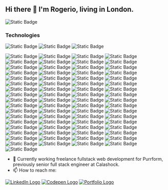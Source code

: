 ## Hi there 👋 I'm Rogerio, living in London.

![Static Badge](https://img.shields.io/badge/full_stack-web_developer-blue?style=for-the-badge)

### Technologies 
![Static Badge](https://img.shields.io/badge/high_skill-black?style=for-the-badge)
![Static Badge](https://img.shields.io/badge/good_skill-222222?style=for-the-badge)
![Static Badge](https://img.shields.io/badge/base_skill-444444?style=for-the-badge)

![Static Badge](https://img.shields.io/badge/algolia-444444?style=for-the-badge&logo=algolia)
![Static Badge](https://img.shields.io/badge/alpine_js-444444?style=for-the-badge&logo=alpinedotjs)
![Static Badge](https://img.shields.io/badge/big_commerce-black?style=for-the-badge&logo=bigcommerce)
![Static Badge](https://img.shields.io/badge/click_up-222222?style=for-the-badge&logo=clickup)
![Static Badge](https://img.shields.io/badge/contentful-444444?style=for-the-badge&logo=contentful)
![Static Badge](https://img.shields.io/badge/conventional_commits-black?style=for-the-badge&logo=conventionalcommits)
![Static Badge](https://img.shields.io/badge/css-black?style=for-the-badge&logo=css3)
![Static Badge](https://img.shields.io/badge/date--fns-222222?style=for-the-badge&logo=datefns)
![Static Badge](https://img.shields.io/badge/deno-444444?style=for-the-badge&logo=deno)
![Static Badge](https://img.shields.io/badge/dependabot-black?style=for-the-badge&logo=dependabot)
![Static Badge](https://img.shields.io/badge/digital_ocean-444444?style=for-the-badge&logo=digitalocean)
![Static Badge](https://img.shields.io/badge/docker-444444?style=for-the-badge&logo=docker)
![Static Badge](https://img.shields.io/badge/electron-444444?style=for-the-badge&logo=electron)
![Static Badge](https://img.shields.io/badge/esbuild-444444?style=for-the-badge&logo=esbuild)
![Static Badge](https://img.shields.io/badge/eslint-black?style=for-the-badge&logo=eslint)
![Static Badge](https://img.shields.io/badge/express-black?style=for-the-badge&logo=express)
![Static Badge](https://img.shields.io/badge/firebase-444444?style=for-the-badge&logo=firebase)
![Static Badge](https://img.shields.io/badge/git-222222?style=for-the-badge&logo=git)
![Static Badge](https://img.shields.io/badge/github-black?style=for-the-badge&logo=github)
![Static Badge](https://img.shields.io/badge/graphql-444444?style=for-the-badge&logo=graphql)
![Static Badge](https://img.shields.io/badge/greensock-222222?style=for-the-badge&logo=greensock)
![Static Badge](https://img.shields.io/badge/handlebars-444444?style=for-the-badge&logo=handlebarsdotjs)
![Static Badge](https://img.shields.io/badge/homebrew-black?style=for-the-badge&logo=homebrew)
![Static Badge](https://img.shields.io/badge/hono-444444?style=for-the-badge&logo=hono)
![Static Badge](https://img.shields.io/badge/html-black?style=for-the-badge&logo=html5)
![Static Badge](https://img.shields.io/badge/javascript-black?style=for-the-badge&logo=javascript)
![Static Badge](https://img.shields.io/badge/jest-444444?style=for-the-badge&logo=jest)
![Static Badge](https://img.shields.io/badge/jquery-444444?style=for-the-badge&logo=jquery)
![Static Badge](https://img.shields.io/badge/jsr-222222?style=for-the-badge&logo=jsr)
![Static Badge](https://img.shields.io/badge/laravel-444444?style=for-the-badge&logo=laravel)
![Static Badge](https://img.shields.io/badge/linear-222222?style=for-the-badge&logo=linear)
![Static Badge](https://img.shields.io/badge/mailchimp-222222?style=for-the-badge&logo=mailchimp)
![Static Badge](https://img.shields.io/badge/mongo_db-444444?style=for-the-badge&logo=mongodb)
![Static Badge](https://img.shields.io/badge/neovim-444444?style=for-the-badge&logo=neovim)
![Static Badge](https://img.shields.io/badge/netlify-444444?style=for-the-badge&logo=netlify)
![Static Badge](https://img.shields.io/badge/next.js-black?style=for-the-badge&logo=nextdotjs)
![Static Badge](https://img.shields.io/badge/ngrok-222222?style=for-the-badge&logo=ngrok)
![Static Badge](https://img.shields.io/badge/node_js-black?style=for-the-badge&logo=nodedotjs)
![Static Badge](https://img.shields.io/badge/nuxt-222222?style=for-the-badge&logo=nuxtdotjs)
![Static Badge](https://img.shields.io/badge/odoo-222222?style=for-the-badge&logo=odoo)
![Static Badge](https://img.shields.io/badge/open_ai-222222?style=for-the-badge&logo=openai)
![Static Badge](https://img.shields.io/badge/p5.js-222222?style=for-the-badge&logo=p5dotjs)
![Static Badge](https://img.shields.io/badge/pnpm-black?style=for-the-badge&logo=pnpm)
![Static Badge](https://img.shields.io/badge/postman-black?style=for-the-badge&logo=postman)
![Static Badge](https://img.shields.io/badge/prettier-black?style=for-the-badge&logo=prettier)
![Static Badge](https://img.shields.io/badge/python-444444?style=for-the-badge&logo=python)
![Static Badge](https://img.shields.io/badge/quasar-black?style=for-the-badge&logo=quasar)
![Static Badge](https://img.shields.io/badge/radix_ui-222222?style=for-the-badge&logo=radixui)
![Static Badge](https://img.shields.io/badge/react-black?style=for-the-badge&logo=react)
![Static Badge](https://img.shields.io/badge/react_router-222222?style=for-the-badge&logo=reactrouter)
![Static Badge](https://img.shields.io/badge/redux-222222?style=for-the-badge&logo=redux)
![Static Badge](https://img.shields.io/badge/render-black?style=for-the-badge&logo=render)
![Static Badge](https://img.shields.io/badge/sass-black?style=for-the-badge&logo=sass)
![Static Badge](https://img.shields.io/badge/shadcn/ui-black?style=for-the-badge&logo=shadcnui)
![Static Badge](https://img.shields.io/badge/stencil-222222?style=for-the-badge&logo=stencil)
![Static Badge](https://img.shields.io/badge/storybook-444444?style=for-the-badge&logo=storybook)
![Static Badge](https://img.shields.io/badge/stylelint-black?style=for-the-badge&logo=stylelint)
![Static Badge](https://img.shields.io/badge/supabase-black?style=for-the-badge&logo=supabase)
![Static Badge](https://img.shields.io/badge/tailwind_css-black?style=for-the-badge&logo=tailwindcss)
![Static Badge](https://img.shields.io/badge/travis_ci-222222?style=for-the-badge&logo=travisci)
![Static Badge](https://img.shields.io/badge/typescript-black?style=for-the-badge&logo=typescript)
![Static Badge](https://img.shields.io/badge/unjs-444444?style=for-the-badge&logo=unjs)
![Static Badge](https://img.shields.io/badge/vite-222222?style=for-the-badge&logo=vite)
![Static Badge](https://img.shields.io/badge/vitest-black?style=for-the-badge&logo=vitest)
![Static Badge](https://img.shields.io/badge/vue-black?style=for-the-badge&logo=vuedotjs)
![Static Badge](https://img.shields.io/badge/vuetify-black?style=for-the-badge&logo=vuetify)
![Static Badge](https://img.shields.io/badge/webpack-444444?style=for-the-badge&logo=webpack)
![Static Badge](https://img.shields.io/badge/zod-222222?style=for-the-badge&logo=zod)
![Static Badge](https://img.shields.io/badge/zsh-black?style=for-the-badge&logo=zsh)


- 🔭 Currently working freelance fullstack web development for Purrform, previously senior full stack engineer at Calashock.
- 📫 How to reach me:
  
[![LinkedIn Logo](https://img.shields.io/badge/linkedin-0a66c2?style=for-the-badge&logo=linkedin)](https://www.linkedin.com/in/rogerio-romao/)
[![Codepen Logo](https://img.shields.io/badge/codepen-black?style=for-the-badge&logo=codepen)](https://codepen.io/rogerio-romao)
[![Portfolio Logo](https://img.shields.io/badge/portfolio-8BC34B?style=for-the-badge&logo=vercel)](https://rogerioromao.dev)


<!--
**rogerio-romao/rogerio-romao** is a ✨ _special_ ✨ repository because its `README.md` (this file) appears on your GitHub profile.

Here are some ideas to get you started:

- 🔭 I’m currently working on ...
- 🌱 I’m currently learning ...
- 👯 I’m looking to collaborate on ...
- 🤔 I’m looking for help with ...
- 💬 Ask me about ...
- 📫 How to reach me: ...
- 😄 Pronouns: ...
- ⚡ Fun fact: ...
-->
